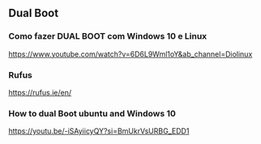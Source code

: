 ## Dual Boot

### Como fazer DUAL BOOT com Windows 10 e Linux
https://www.youtube.com/watch?v=6D6L9Wml1oY&ab_channel=Diolinux

### Rufus
https://rufus.ie/en/

### How to dual Boot ubuntu and Windows 10
https://youtu.be/-iSAyiicyQY?si=BmUkrVsURBG_EDD1
